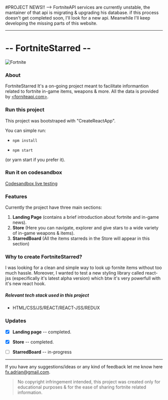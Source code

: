 #PROJECT NEWS!!
--> FortniteAPI services are currently unstable, the mantainer of that api is migrating & upgrading his database. if this process doesn't get completed soon, I'll look for a new api. Meanwhile I'll keep developing the missing parts of this website.

---

# -- FortniteStarred --

![Fortnite](https://s.pngkit.com/png/small/542-5420737_fortnite-llama-head-fortnite-playground-mode-logo.png)

### About

FortniteStarred It's a on-going project meant to facilitate informantion related to fortnite in-game items, weapons & more. All the data is provided by [<forniteapi.com>](https://fortniteapi.com).

### Run this project

This project was bootstraped with "CreateReactApp".

You can simple run:

- `npm install`

- `npm start`

(or yarn start if you prefer it).

### Run it on codesandbox

[Codesandbox live testing](https://codesandbox.io/s/fornite-api-react-pxjzc)

### Features

Currently the project have three main sections:

1. **Landing Page** (contains a brief introduction about fortnite and in-game news).
2. **Store** (Here you can navigate, explorer and give stars to a wide variety of in-game weapons & items).
3. **StarredBoard** (All the items starreds in the Store will appear in this section)

### Why to create FortniteStarred?

I was looking for a clean and simple way to look up fornite items without too much hassle. Moreover, I wanted to test a new styling library called react-jss (especifically it's latest alpha version) which btw it's very powerfull with it's new react hook.

##### Relevant tech stack used in this project

- HTML/CSS/JS/REACT/REACT-JSS/REDUX

### Updates

-[x] **Landing page** -- completed.

-[x] **Store** -- completed.

-[ ] **StarredBoard** -- in-progress

---

If you have any suggestions/ideas or any kind of feedback let me know here <fx.adrian@gmail.com>.

> No copyright infringement intended, this project was created only for educational purposes & for the ease of sharing fortnite related information.
